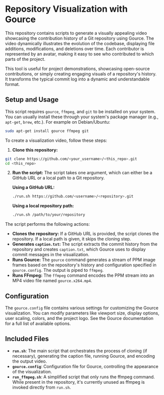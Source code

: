 # Repository Visualization with Gource

This repository contains scripts to generate a visually appealing video showcasing the contribution history of a Git repository using Gource. The video dynamically illustrates the evolution of the codebase, displaying file additions, modifications, and deletions over time.  Each contributor is represented by an avatar, making it easy to see who contributed to which parts of the project.

This tool is useful for project demonstrations, showcasing open-source contributions, or simply creating engaging visuals of a repository's history. It transforms the typical commit log into a dynamic and understandable format.

## Setup and Usage

This script requires `gource`, `ffmpeg`, and `git` to be installed on your system.  You can usually install these through your system's package manager (e.g., `apt-get`, `brew`, etc.). For example on Debian/Ubuntu:

```bash
sudo apt-get install gource ffmpeg git
```

To create a visualization video, follow these steps:

1. **Clone this repository:**

```bash
git clone https://github.com/<your_username>/<this_repo>.git
cd <this_repo>
```

2. **Run the script:**  The script takes one argument, which can either be a GitHub URL or a local path to a Git repository.

   **Using a GitHub URL:**

   ```bash
   ./run.sh https://github.com/<username>/<repository>.git
   ```

   **Using a local repository path:**

   ```bash
   ./run.sh /path/to/your/repository
   ```

The script performs the following actions:

- **Clones the repository:** If a GitHub URL is provided, the script clones the repository. If a local path is given, it skips the cloning step.
- **Generates `caption.txt`:**  The script extracts the commit history from the repository and creates `caption.txt`, which Gource uses to display commit messages in the visualization.
- **Runs Gource:** The `gource` command generates a stream of PPM image frames based on the repository's history and configuration specified in `gource.config`. The output is piped to `ffmpeg`.
- **Runs FFmpeg:** The `ffmpeg` command encodes the PPM stream into an MP4 video file named `gource.x264.mp4`.


## Configuration

The `gource.config` file contains various settings for customizing the Gource visualization. You can modify parameters like viewport size, display options, user scaling, colors, and the project logo. See the Gource documentation for a full list of available options.

## Included Files

- **`run.sh`**:  The main script that orchestrates the process of cloning (if necessary), generating the caption file, running Gource, and encoding the output video.
- **`gource.config`**: Configuration file for Gource, controlling the appearance of the visualization.
- **`run_ffmpeg.sh`**: A simplified script that only runs the ffmpeg command. While present in the repository, it's currently unused as ffmpeg is invoked directly from `run.sh`.
